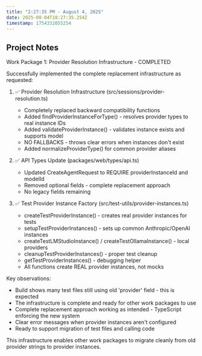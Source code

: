 ```yaml
---
title: "2:27:35 PM - August 4, 2025"
date: 2025-08-04T18:27:35.254Z
timestamp: 1754332055254
---
```


## Project Notes

Work Package 1: Provider Resolution Infrastructure - COMPLETED

Successfully implemented the complete replacement infrastructure as requested:

1. ✅ Provider Resolution Infrastructure (src/sessions/provider-resolution.ts)
   - Completely replaced backward compatibility functions
   - Added findProviderInstanceForType() - resolves provider types to real instance IDs
   - Added validateProviderInstance() - validates instance exists and supports model
   - NO FALLBACKS - throws clear errors when instances don't exist
   - Added normalizeProviderType() for common provider aliases

2. ✅ API Types Update (packages/web/types/api.ts)
   - Updated CreateAgentRequest to REQUIRE providerInstanceId and modelId
   - Removed optional fields - complete replacement approach
   - No legacy fields remaining

3. ✅ Test Provider Instance Factory (src/test-utils/provider-instances.ts)
   - createTestProviderInstance() - creates real provider instances for tests
   - setupTestProviderInstances() - sets up common Anthropic/OpenAI instances
   - createTestLMStudioInstance() / createTestOllamaInstance() - local providers
   - cleanupTestProviderInstances() - proper test cleanup
   - getTestProviderInstances() - debugging helper
   - All functions create REAL provider instances, not mocks

Key observations:
- Build shows many test files still using old 'provider' field - this is expected
- The infrastructure is complete and ready for other work packages to use
- Complete replacement approach working as intended - TypeScript enforcing the new system
- Clear error messages when provider instances aren't configured
- Ready to support migration of test files and calling code

This infrastructure enables other work packages to migrate cleanly from old provider strings to provider instances.
